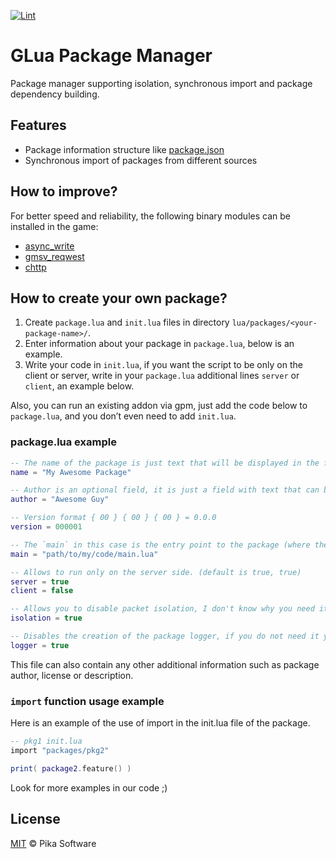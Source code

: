 [![Lint](https://github.com/Pika-Software/glua_package_manager/actions/workflows/glualint-check.yml/badge.svg)](https://github.com/Pika-Software/glua_package_manager/actions/workflows/glualint-check.yml)

# GLua Package Manager
Package manager supporting isolation, synchronous import and package dependency building.

## Features
- Package information structure like [package.json](https://docs.npmjs.com/cli/v6/configuring-npm/package-json)
- Synchronous import of packages from different sources

## How to improve?
For better speed and reliability, the following binary modules can be installed in the game:
- [async_write](https://github.com/WilliamVenner/gm_async_write)
- [gmsv_reqwest](https://github.com/WilliamVenner/gmsv_reqwest)
- [chttp](https://github.com/timschumi/gmod-chttp)

## How to create your own package?
1. Create `package.lua` and `init.lua` files in directory `lua/packages/<your-package-name>/`.
2. Enter information about your package in `package.lua`, below is an example.
3. Write your code in `init.lua`, if you want the script to be only on the client or server, write in your `package.lua` additional lines `server` or `client`, an example below.

Also, you can run an existing addon via gpm, just add the code below to `package.lua`, and you don’t even need to add `init.lua`.
### package.lua example
```lua
-- The name of the package is just text that will be displayed in the format name@version, for example My Awesome Package@0.0.1
name = "My Awesome Package"

-- Author is an optional field, it is just a field with text that can be read.
author = "Awesome Guy"

-- Version format { 00 } { 00 } { 00 } = 0.0.0
version = 000001

-- The `main` in this case is the entry point to the package (where the code execution will start from)
main = "path/to/my/code/main.lua"

-- Allows to run only on the server side. (default is true, true)
server = true
client = false

-- Allows you to disable packet isolation, I don't know why you need it, but it's there. ( def. true )
isolation = true

-- Disables the creation of the package logger, if you do not need it you can disable it. ( def. true )
logger = true
```
This file can also contain any other additional information such as package author, license or description.

### `import` function usage example
Here is an example of the use of import in the init.lua file of the package.
```lua
-- pkg1 init.lua
import "packages/pkg2"

print( package2.feature() )
```
Look for more examples in our code ;)

## License
[MIT](LICENSE) © Pika Software

